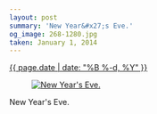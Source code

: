 ```yaml
---
layout: post
summary: 'New Year&#x27;s Eve.'
og_image: 268-1280.jpg
taken: January 1, 2014
---
```


<div class="post">
 <time>
  <a href="/268">
   {{ page.date | date: "%B %-d, %Y" }}
  </a>
 </time>
 <a href="/268">
  <figure data-taken="1/1/2014">
   <img alt="New Year's Eve." sizes="(min-width: 700px) 50vw, calc(100vw - 2rem)" src="{{ site.assets_url }}/268-640.jpg" srcset="{{ site.assets_url }}/268-1280.jpg 1280w, {{ site.assets_url }}/268-960.jpg 960w, {{ site.assets_url }}/268-640.jpg 640w, {{ site.assets_url }}/268-320.jpg 320w"/>
  </figure>
 </a>
 <span>
  New Year's Eve.
 </span>
</div>
